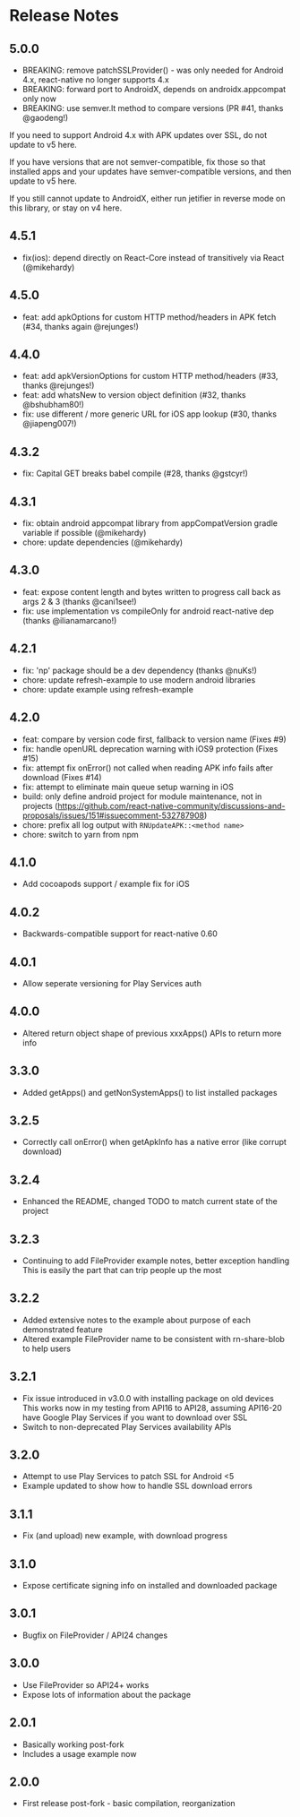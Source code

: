 # Release Notes

## 5.0.0

- BREAKING: remove patchSSLProvider() - was only needed for Android 4.x, react-native no longer supports 4.x
- BREAKING: forward port to AndroidX, depends on androidx.appcompat only now
- BREAKING: use semver.lt method to compare versions (PR #41, thanks @gaodeng!)

If you need to support Android 4.x with APK updates over SSL, do not update to v5 here.

If you have versions that are not semver-compatible, fix those so that installed apps and your updates
have semver-compatible versions, and then update to v5 here.

If you still cannot update to AndroidX, either run jetifier in reverse mode on this library, or stay on v4 here.

## 4.5.1

- fix(ios): depend directly on React-Core instead of transitively via React (@mikehardy)

## 4.5.0

- feat: add apkOptions for custom HTTP method/headers in APK fetch (#34, thanks again @rejunges!)

## 4.4.0

- feat: add apkVersionOptions for custom HTTP method/headers (#33, thanks @rejunges!)
- feat: add whatsNew to version object definition (#32, thanks @bshubham80!)
- fix: use different / more generic URL for iOS app lookup (#30, thanks @jiapeng007!)

## 4.3.2

- fix: Capital GET breaks babel compile (#28, thanks @gstcyr!)

## 4.3.1

- fix: obtain android appcompat library from appCompatVersion gradle variable if possible (@mikehardy)
- chore: update dependencies (@mikehardy)

## 4.3.0

- feat: expose content length and bytes written to progress call back as args 2 & 3 (thanks @cani1see!)
- fix: use implementation vs compileOnly for android react-native dep (thanks @ilianamarcano!)

## 4.2.1

- fix: 'np' package should be a dev dependency (thanks @nuKs!)
- chore: update refresh-example to use modern android libraries
- chore: update example using refresh-example

## 4.2.0

- feat: compare by version code first, fallback to version name (Fixes #9)
- fix: handle openURL deprecation warning with iOS9 protection (Fixes #15)
- fix: attempt fix onError() not called when reading APK info fails after download (Fixes #14)
- fix: attempt to eliminate main queue setup warning in iOS
- build: only define android project for module maintenance, not in projects (https://github.com/react-native-community/discussions-and-proposals/issues/151#issuecomment-532787908)
- chore: prefix all log output with `RNUpdateAPK::<method name>`
- chore: switch to yarn from npm

## 4.1.0

- Add cocoapods support / example fix for iOS

## 4.0.2

- Backwards-compatible support for react-native 0.60

## 4.0.1

- Allow seperate versioning for Play Services auth

## 4.0.0

- Altered return object shape of previous xxxApps() APIs to return more info

## 3.3.0

- Added getApps() and getNonSystemApps() to list installed packages

## 3.2.5

- Correctly call onError() when getApkInfo has a native error (like corrupt download)

## 3.2.4

- Enhanced the README, changed TODO to match current state of the project

## 3.2.3

- Continuing to add FileProvider example notes, better exception handling
  This is easily the part that can trip people up the most

## 3.2.2

- Added extensive notes to the example about purpose of each demonstrated feature
- Altered example FileProvider name to be consistent with rn-share-blob to help users

## 3.2.1

- Fix issue introduced in v3.0.0 with installing package on old devices
  This works now in my testing from API16 to API28, assuming API16-20 have Google Play
  Services if you want to download over SSL
- Switch to non-deprecated Play Services availability APIs

## 3.2.0

- Attempt to use Play Services to patch SSL for Android <5
- Example updated to show how to handle SSL download errors

## 3.1.1

- Fix (and upload) new example, with download progress

## 3.1.0

- Expose certificate signing info on installed and downloaded package

## 3.0.1

- Bugfix on FileProvider / API24 changes

## 3.0.0

- Use FileProvider so API24+ works
- Expose lots of information about the package

## 2.0.1

- Basically working post-fork
- Includes a usage example now

## 2.0.0

- First release post-fork - basic compilation, reorganization
